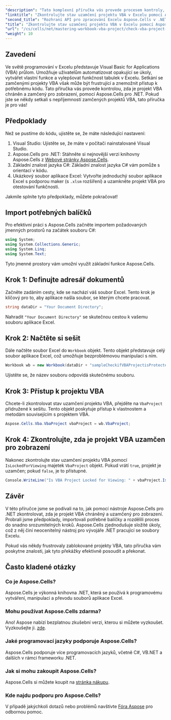```yaml
---
"description": "Tato komplexní příručka vás provede procesem kontroly, zda je projekt VBA v Excelu uzamčen pro zobrazení, pomocí výkonné knihovny Aspose.Cells pro .NET. Ideální pro vývojáře .NET a uživatele Excelu."
"linktitle": "Zkontrolujte stav uzamčení projektu VBA v Excelu pomocí Aspose.Cells"
"second_title": "Rozhraní API pro zpracování Excelu Aspose.Cells v .NET"
"title": "Zkontrolujte stav uzamčení projektu VBA v Excelu pomocí Aspose.Cells"
"url": "/cs/cells/net/mastering-workbook-vba-project/check-vba-project-lock-status/"
"weight": 10
---
```


## Zavedení

Ve světě programování v Excelu představuje Visual Basic for Applications (VBA) průlom. Umožňuje uživatelům automatizovat opakující se úkoly, vytvářet vlastní funkce a vylepšovat funkčnost tabulek v Excelu. Setkání se zamčenými projekty VBA však může být frustrující a znemožnit přístup k potřebnému kódu. Tato příručka vás provede kontrolou, zda je projekt VBA chráněn a zamčený pro zobrazení, pomocí Aspose.Cells pro .NET. Pokud jste se někdy setkali s nepříjemností zamčených projektů VBA, tato příručka je pro vás!

## Předpoklady

Než se pustíme do kódu, ujistěte se, že máte následující nastavení:

1. Visual Studio: Ujistěte se, že máte v počítači nainstalované Visual Studio.
2. Aspose.Cells pro .NET: Stáhněte si nejnovější verzi knihovny Aspose.Cells z [Webové stránky Aspose.Cells](https://releases.aspose.com/cells/net/).
3. Základní znalost jazyka C#: Základní znalost jazyka C# vám pomůže s orientací v kódu.
4. Ukázkový soubor aplikace Excel: Vytvořte jednoduchý soubor aplikace Excel s podporou maker (s `.xlsm` rozšíření) a uzamkněte projekt VBA pro otestování funkčnosti.

Jakmile splníte tyto předpoklady, můžete pokračovat!

## Import potřebných balíčků

Pro efektivní práci s Aspose.Cells začněte importem požadovaných jmenných prostorů na začátek souboru C#:

```csharp
using System;
using System.Collections.Generic;
using System.Linq;
using System.Text;
```

Tyto jmenné prostory vám umožní využít základní funkce Aspose.Cells.

## Krok 1: Definujte adresář dokumentů

Začněte zadáním cesty, kde se nachází váš soubor Excel. Tento krok je klíčový pro to, aby aplikace našla soubor, se kterým chcete pracovat.

```csharp
string dataDir = "Your Document Directory";
```

Nahradit `"Your Document Directory"` se skutečnou cestou k vašemu souboru aplikace Excel.

## Krok 2: Načtěte si sešit

Dále načtěte soubor Excel do `Workbook` objekt. Tento objekt představuje celý soubor aplikace Excel, což umožňuje bezproblémovou manipulaci s ním.

```csharp
Workbook wb = new Workbook(dataDir + "sampleCheckifVBAProjectisProtected.xlsm");
```

Ujistěte se, že název souboru odpovídá skutečnému souboru.

## Krok 3: Přístup k projektu VBA

Chcete-li zkontrolovat stav uzamčení projektu VBA, přejděte na `VbaProject` přidružené k sešitu. Tento objekt poskytuje přístup k vlastnostem a metodám souvisejícím s projektem VBA.

```csharp
Aspose.Cells.Vba.VbaProject vbaProject = wb.VbaProject;
```

## Krok 4: Zkontrolujte, zda je projekt VBA uzamčen pro zobrazení

Nakonec zkontrolujte stav uzamčení projektu VBA pomocí `IsLockedForViewing` majetek `VbaProject` objekt. Pokud vrátí `true`, projekt je uzamčen; pokud `false`, je to přístupné.

```csharp
Console.WriteLine("Is VBA Project Locked for Viewing: " + vbaProject.IsLockedForViewing);
```

## Závěr

V této příručce jsme se podívali na to, jak pomocí nástroje Aspose.Cells pro .NET zkontrolovat, zda je projekt VBA chráněný a uzamčený pro zobrazení. Probrali jsme předpoklady, importovali potřebné balíčky a rozdělili proces do snadno srozumitelných kroků. Aspose.Cells zjednodušuje složité úkoly, což z něj činí neocenitelný nástroj pro vývojáře .NET pracující se soubory Excelu.

Pokud vás někdy frustrovaly zablokované projekty VBA, tato příručka vám poskytne znalosti, jak tyto překážky efektivně posoudit a překonat.

## Často kladené otázky

### Co je Aspose.Cells?

Aspose.Cells je výkonná knihovna .NET, která se používá k programovému vytváření, manipulaci a převodu souborů aplikace Excel.

### Mohu používat Aspose.Cells zdarma?

Ano! Aspose nabízí bezplatnou zkušební verzi, kterou si můžete vyzkoušet. Vyzkoušejte ji. [zde](https://releases.aspose.com/).

### Jaké programovací jazyky podporuje Aspose.Cells?

Aspose.Cells podporuje více programovacích jazyků, včetně C#, VB.NET a dalších v rámci frameworku .NET.

### Jak si mohu zakoupit Aspose.Cells?

Aspose.Cells si můžete koupit na [stránka nákupu](https://purchase.aspose.com/buy).

### Kde najdu podporu pro Aspose.Cells?

V případě jakýchkoli dotazů nebo problémů navštivte [Fóra Aspose](https://forum.aspose.com/c/cells/9) pro odbornou pomoc.
